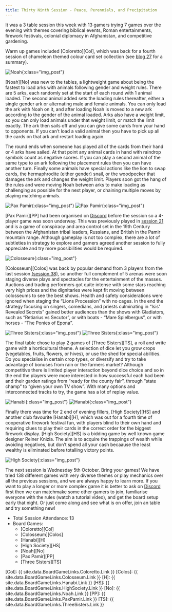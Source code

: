 ```yaml
---
title: Thirty Ninth Session - Peace, Perennials, and Precipitation
---
```


It was a 3 table session this week with 13 gamers trying 7 games over the evening with themes covering biblical events, Roman entertainments, firework festivals, colonial diplomacy in Afghanistan, and competitive gardening.

Warm up games included [Coloretto][Col], which was back for a fourth session of chameleon themed colour card set collection (see [blog 27][27] for a summary).

![Noah](/images/posts/2022_09_21/Noah01.jpg "Noah"){:class="img_post"}

[Noah][No] was new to the tables, a lightweight game about being the fastest to load arks with animals following gender and weight rules.
There are 5 arks, each randomly set at the start of each round with 1 animal loaded.
The second animal added sets the loading rules thereafter, either a single gender ark or alternating male and female animals.
You can only load the ark with Noah on it, and after loading Noah is moved to a new ark according to the gender of the animal loaded.
Arks also have a weight limit, so you can only load animals under that weight limit, or match the limit exactly.
The ark then sails off and you can give some cards from your hand to opponents.
If you can’t load a valid animal then you have to pick up all the cards on that ark and restart loading again.

The round ends when someone has played all of the cards from their hand or 4 arks have sailed.
At that point any animal cards in hand with raindrop symbols count as negative scores.
If you can play a second animal of the same type to an ark following the placement rules then you can have another turn.
Finally some animals have special actions like the lion to swap cards, the hermaphrodite (either gender) snail, or the woodpecker that damages the ark and changes the weight limit.
Players soon got the hang of the rules and were moving Noah between arks to make loading as challenging as possible for the next player, or chaining multiple moves by playing matching animals.

![Pax Pamir](/images/posts/2022_09_21/PaxPamir01.jpg "Pax Pamir"){:class="img_post"}
![Pax Pamir](/images/posts/2022_09_21/PaxPamir02.jpg "Pax Pamir"){:class="img_post"}

[Pax Pamir][PP] had been organised on [Discord][Contact] before the session so a 4-player game was soon underway.
This was previously played in [session 21][21] and is a game of conspiracy and area control set in the 19th Century between the Afghanistan tribal leaders, Russians, and British in the Pamir mountain range.
Although gameplay is not too complex, there are a lot of subtleties in strategy to explore and gamers agreed another session to fully appreciate and try more possibilities would be required.

![Colosseum](/images/posts/2022_09_21/Colosseum01.jpg "Colosseum"){:class="img_post"}

[Colosseum][Colos] was back by popular demand from 3 players from the last session [(session 38)][38], so another full complement of 5 arenas were soon staging diverse plays and spectacles for the entertainment of the masses.
Auctions and trading performers got quite intense with some stars reaching very high prices and the dignitaries were kept fit moving between colosseums to see the best shows.
Health and safety considerations were ignored when staging the “Lions Procession” with no cages.
In the end the strategy focusing on singers, comedians, and priests culminating in “Isis' Revealed Secrets” gained better audiences than the shows with Gladiators, such as “Retiarius vs Secutor”, or with boats - “Mare Spielbergus”, or with horses - “The Ponies of Epona”.

![Three Sisters](/images/posts/2022_09_21/ThreeSisters01.jpg "Three Sisters"){:class="img_post"}
![Three Sisters](/images/posts/2022_09_21/ThreeSisters02.jpg "Three Sisters"){:class="img_post"}

The final table chose to play 2 games of [Three Sisters][TS], a roll and write game with a horticultural theme.
A selection of dice let you grow crops (vegetables, fruits, flowers, or hives), or use the shed for special abilities.
Do you specialise in certain crop types, or diversify and try to take advantage of bonuses from rain or the farmers market?
Although competitive there is limited player interaction beyond dice choice and so in the end the players were more interested in how successful each had been and their garden ratings from “ready for the county fair”, through “state champ” to “given your own TV show”.
With many options and interconnected tracks to try, the game has a lot of replay value.

![Hanabi](/images/posts/2022_09_21/Hanabi01.jpg "Hanabi"){:class="img_post"}
![Hanabi](/images/posts/2022_09_21/Hanabi02.jpg "Hanabi"){:class="img_post"}

Finally there was time for 2 end of evening fillers, [High Society][HS] and another club favourite [Hanabi][H], which was out for a fourth time of cooperative firework festival fun, with players blind to their own hand and requiring clues to play their cards in the correct order for the biggest firework display.
[High Society][HS] is a bidding game by well known game designer Reiner Knizia.
The aim is to acquire the trappings of wealth while avoiding negatives, but don’t spend all your cash becaause the least wealthy is eliminated before totalling victory points.

![High Society](/images/posts/2022_09_21/HighSociety01.jpg "High Society"){:class="img_post"}

The next session is Wednesday 5th October.
Bring your games!
We have tried 138 different games with very diverse themes or play mechanics over all the previous sessions, and we are always happy to learn more.
If you want to play a longer or more complex game it is better to ask on [Discord][Contact] first then we can matchmake some other gamers to join, familiarise everyone with the rules (watch a tutorial video), and get the board setup early that night.
Or just come along and see what is on offer, join an table and try something new!

* Total Session Attendance: 13
* Board Games:
	 * [Coloretto][Col]
	 * [Colosseum][Colos]
	 * [Hanabi][H]
	 * [High Society][HS]
	 * [Noah][No]
	 * [Pax Pamir][PP]
	 * [Three Sisters][TS]


[Col]: {{ site.data.BoardGameLinks.Coloretto.Link }}
[Colos]: {{ site.data.BoardGameLinks.Colosseum.Link }}
[H]: {{ site.data.BoardGameLinks.Hanabi.Link }}
[HS]: {{ site.data.BoardGameLinks.HighSociety.Link }}
[No]: {{ site.data.BoardGameLinks.Noah.Link }}
[PP]: {{ site.data.BoardGameLinks.PaxPamir.Link }}
[TS]: {{ site.data.BoardGameLinks.ThreeSisters.Link }}

[27]: /2022/04/06/twentyseventh-session.html
[21]: /2022/01/12/twentyfirst-session.html
[38]: /2022/09/07/thirtyeighth-session.html

[Contact]: /Contact.html

